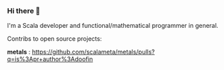 ### Hi there 👋

I'm a Scala developer and functional/mathematical programmer in general.

Contribs to open source projects: 

  **metals** : https://github.com/scalameta/metals/pulls?q=is%3Apr+author%3Adoofin

<!--
**doofin/doofin** is a ✨ _special_ ✨ repository because its `README.md` (this file) appears on your GitHub profile.

Here are some ideas to get you started:

- 🔭 I’m currently working on ...
- 🌱 I’m currently learning ...
- 👯 I’m looking to collaborate on ...
- 🤔 I’m looking for help with ...
- 💬 Ask me about ...
- 📫 How to reach me: ...
- 😄 Pronouns: ...
- ⚡ Fun fact: ...
-->
